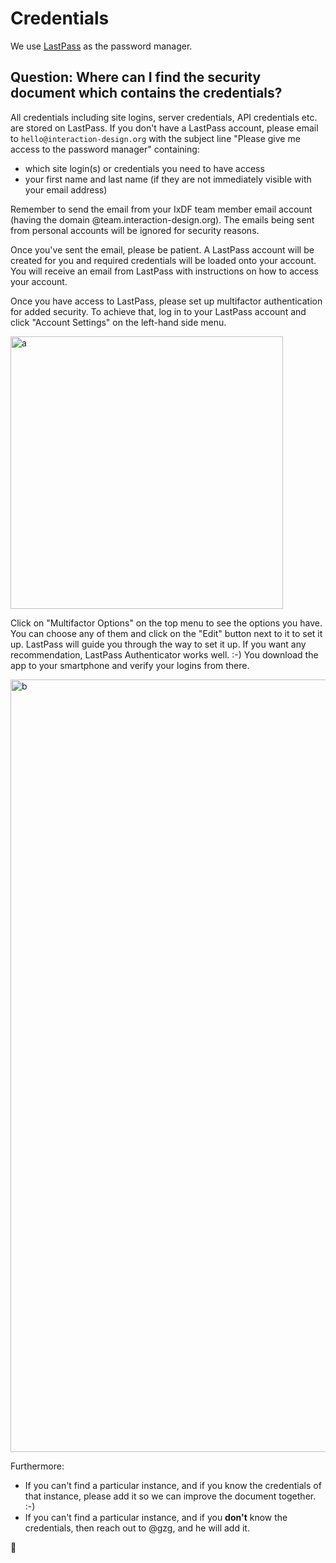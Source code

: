 # Credentials

We use [LastPass](https://lastpass.com) as the password manager.

## Question: Where can I find the security document which contains the credentials?

All credentials including site logins, server credentials, API credentials etc. are stored on LastPass.
If you don't have a LastPass account, please email to `hello@interaction-design.org` with the subject line "Please give me access to the password manager" containing:

-   which site login(s) or credentials you need to have access
-   your first name and last name (if they are not immediately visible with your email address)

Remember to send the email from your IxDF team member email account (having the domain @team.interaction-design.org).
The emails being sent from personal accounts will be ignored for security reasons.

Once you've sent the email, please be patient. A LastPass account will be created for you and required credentials will be loaded onto your account.
You will receive an email from LastPass with instructions on how to access your account.

Once you have access to LastPass, please set up multifactor authentication for added security.
To achieve that, log in to your LastPass account and click "Account Settings" on the left-hand side menu.

<img width="436" alt="a" src="https://user-images.githubusercontent.com/832544/31412787-2ea016fa-ae1f-11e7-9ef1-0dd1b4ccc07f.png">

Click on "Multifactor Options" on the top menu to see the options you have. You can choose any of them and click on the "Edit" button next to it to set it up. LastPass will guide you through the way to set it up. If you want any recommendation, LastPass Authenticator works well. :-) You download the app to your smartphone and verify your logins from there.

<img width="1236" alt="b" src="https://user-images.githubusercontent.com/832544/31412893-85be76de-ae1f-11e7-8786-b0e9e2f85d2c.png">

Furthermore:

-   If you can't find a particular instance, and if you know the credentials of that instance, please add it so we can improve the document together. :-)
-   If you can't find a particular instance, and if you **don't** know the credentials, then reach out to @gzg, and he will add it.

🦄
